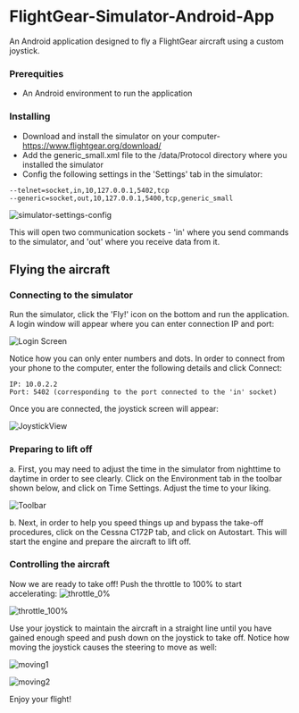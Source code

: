 # FlightGear-Simulator-Android-App
An Android application designed to fly a FlightGear aircraft using a custom joystick.

### Prerequities
* An Android environment to run the application

### Installing 
* Download and install the simulator on your computer- https://www.flightgear.org/download/
* Add the  generic_small.xml file to the /data/Protocol directory where you installed the simulator
* Config the following settings in the 'Settings' tab in the simulator:
```
--telnet=socket,in,10,127.0.0.1,5402,tcp
--generic=socket,out,10,127.0.0.1,5400,tcp,generic_small
```
![simulator-settings-config](https://user-images.githubusercontent.com/45856261/58368127-4a489680-7ef1-11e9-81ca-b17badca7f8e.PNG)

This will open two communication sockets - 'in' where you send commands to the simulator, and 'out' where you receive data from it.

## Flying the aircraft

### Connecting to the simulator
Run the simulator, click the 'Fly!' icon on the bottom and run the application. A login window will appear where you can enter connection IP and port:

![Login Screen](https://user-images.githubusercontent.com/45856261/63440676-f2aac000-c438-11e9-968e-88a527ef226b.PNG)

Notice how you can only enter numbers and dots.
In order to connect from your phone to the computer, enter the following details and click Connect:
```
IP: 10.0.2.2
Port: 5402 (corresponding to the port connected to the 'in' socket)
```
Once you are connected, the joystick screen will appear:

![JoystickView](https://user-images.githubusercontent.com/45856261/63444708-cd6d8000-c43f-11e9-9540-636905a91a65.PNG)


### Preparing to lift off
a. First, you may need to adjust the time in the simulator from nighttime to daytime in order to see clearly.
Click on the Environment tab in the toolbar shown below, and click on Time Settings. Adjust the time to your liking.

![Toolbar](https://user-images.githubusercontent.com/45856261/63440757-1241e880-c439-11e9-9623-ed96e7eae199.PNG)

b. Next, in order to help you speed things up and bypass the take-off procedures, click on the Cessna C172P tab, and click on Autostart. This will start the engine and prepare the aircraft to lift off.

### Controlling the aircraft
Now we are ready to take off!
Push the throttle to 100% to start accelerating:
![throttle_0%](https://user-images.githubusercontent.com/45856261/63443520-9a29f180-c43d-11e9-8cf3-4aa2cf522693.PNG)

![throttle_100%](https://user-images.githubusercontent.com/45856261/63443541-a746e080-c43d-11e9-89eb-d50054231692.PNG)

Use your joystick to maintain the aircraft in a straight line until you have gained enough speed and push down on the joystick to take off. Notice how moving the joystick causes the steering to move as well:

![moving1](https://user-images.githubusercontent.com/45856261/63445420-fe9a8000-c440-11e9-8e08-c83712977624.png)

![moving2](https://user-images.githubusercontent.com/45856261/63445419-fe01e980-c440-11e9-979d-840097604adf.png)


Enjoy your flight!
